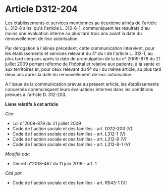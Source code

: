 # Article D312-204

Les établissements et services mentionnés au deuxième alinéa de l'article L. 312-8 ainsi qu'à l'article L. 312-8-1,
communiquent les résultats d'au moins une évaluation interne au plus tard trois ans avant la date du renouvellement de leur
autorisation. 

Par dérogation à l'alinéa précédent, cette communication intervient, pour les établissements et services relevant du 4° du I
de l'article L. 312-1, au plus tard cinq ans après la date de promulgation de la loi n° 2009-879 du 21 juillet 2009 portant
réforme de l'hôpital et relative aux patients, à la santé et aux territoires et, pour ceux relevant du 9° du I du même
article, au plus tard deux ans après la date du renouvellement de leur autorisation. 

A l'issue de la communication prévue au présent article, les établissements concernés communiquent leurs évaluations internes
dans les conditions prévues à l'article D. 312-203.

**Liens relatifs à cet article**

_Cite_:

  - Loi n°2009-879 du 21 juillet 2009
  - Code de l'action sociale et des familles - art. D312-203 (V)
  - Code de l'action sociale et des familles - art. L312-1 (V)
  - Code de l'action sociale et des familles - art. L312-8 (V)
  - Code de l'action sociale et des familles - art. L312-8-1 (V)

_Modifié par_:

  - Décret n°2018-467 du 11 juin 2018 - art. 1

_Cité par_:

  - Code de l'action sociale et des familles - art. R543-1 (V)
